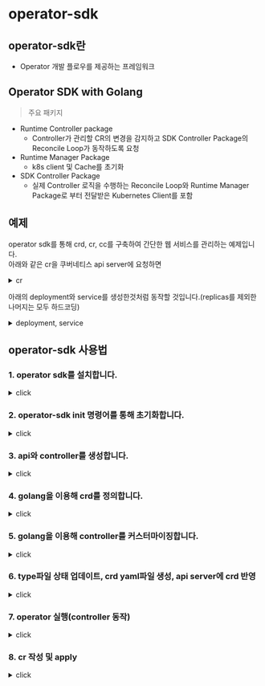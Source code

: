 # operator-sdk
## operator-sdk란
- Operator 개발 플로우를 제공하는 프레임워크

## Operator SDK with Golang
> 주요 패키지
- Runtime Controller package
    - Controller가 관리할 CR의 변경을 감지하고 SDK Controller Package의 Reconcile Loop가 동작하도록 요청
- Runtime Manager Package
    - k8s client 및 Cache를 초기화
- SDK Controller Package
    - 실제 Controller 로직을 수행하는 Reconcile Loop와 Runtime Manager Package로 부터 전달받은 Kubernetes Client를 포함

## 예제

operator sdk를 통해 crd, cr, cc를 구축하여 간단한 웹 서비스를 관리하는 예제입니다.  
아래와 같은 cr을 쿠버네티스 api server에 요청하면
<details><summary>cr</summary>
<p>

```yml
apiVersion: mygroup.example.com/v1
kind: Hello
metadata:
  name: hello-sample
  namespace: jh
spec:
  size: 3 # cr의 size라는 field로 pod의 갯수를 제어하겠습니다.
```

</p>
</details>

아래의 deployment와 service를 생성한것처럼 동작할 것입니다.(replicas를 제외한 나머지는 모두 하드코딩)
<details><summary>deployment, service</summary>
<p>

```yml
apiVersion: apps/v1
kind: Deployment
metadata:
  name: echoservice-dp
  namespace: jh
spec:
  replicas: 3 # cr의 size 입니다. 
  selector:
    matchLabels:
      app: echoservice
  template:
    metadata:
      labels:
        app: echoservice
    spec:
      containers:
        - name: echoservice
          image: repo.iris.tools/test/echoproject:4
```

```yml
apiVersion: v1
kind: Service
metadata:
  name: echoservice-np
  namespace: jh
spec:
  type: NodePort
  ports:
    - port: 8375 
      protocol: TCP 
      targetPort: 8395 
      nodePort: 30012 
  selector: 
    app: echoservice
```

</p>
</details>


## operator-sdk 사용법
### 1. operator sdk를 설치합니다.
<details><summary>click</summary>
<p>

[operator-sdk 설치 가이드](https://sdk.operatorframework.io/docs/building-operators/golang/installation/)

```bash
# git과 1.15이상의 golang이 있다면 편리하게 설치가 가능합니다.
git clone https://github.com/operator-framework/operator-sdk
cd operator-sdk
git checkout master
make install

# 해당 명령어를 입력했을때 version이 출력되면 설치 완료입니다. 
operator-sdk version  
```

</p>
</details>

### 2. operator-sdk init 명령어를 통해 초기화합니다.
<details><summary>click</summary>
<p>

```bash
operator-sdk init --domain=example.com --repo=github.com/my/tutorial 
```

</p>
</details>

### 3. api와 controller를 생성합니다.
<details><summary>click</summary>
<p>

```bash
operator-sdk create api --version=v1 --kind=MyProject --group=jhgroup

## 아래와 같은 질문이 올라오면 모두 y 해줍니다.
Create Resource [y/n]
y
Create Controller [y/n]
y
```

</p>
</details>


### 4. golang을 이용해 crd를 정의합니다.
<details><summary>click</summary>
<p>
api/{version} 아래에 위치한 {kind}_types.go 파일을 수정해 crd를 만듭니다.<br>
추후 make manifest라는 명령어를 사용하면 해당 go 파일로 정의한 crd의 yaml파일이 생성됩니다.<br>

<br>
Hello cr에서 Size라는 필드를 사용할예정이므로 spec에 Size를 추가합니다. 

```go
type HelloSpec struct {
	Size int32 `json:"size"` // 이부분을 추가합니다.
}

```

</p>
</details>

### 5. golang을 이용해 controller를 커스터마이징합니다.

<details><summary>click</summary>
<p>
/controllers 아래에 위치한 {kind}_controller.go 파일을 수정해서 Controller의 로직을 직접 구현합니다.

test용 Reconcile 메서드입니다.
```go
func (r *HelloReconciler) Reconcile(ctx context.Context, req ctrl.Request) (ctrl.Result, error) {
	myLogger := r.Log.WithValues("hello", req.NamespacedName)

	myLogger.Info("변경사항이 발생하였습니다.")
	// your logic here

	return ctrl.Result{}, nil
}
```

실제 예제 코드입니다.

```
operator-sdk에서 제공되지 않는 변수들에는 모두 접두사로 my를 붙였습니다.
필요한 패키지는 아래의 사이트에서 검색해서 찾아줍니다.(v1, apps/v1 등 k8s apiVersion에 맞는 패키지를 찾아줍니다.)
cr의 변경사항은 Reconcile이라는 method에서 시작되므로 해당메서드에서 로직을 구현해줍니다. 
```

[golang 패키지 찾기](https://pkg.go.dev/) <br>
<b>코드의 내용이 긴편이니 적용이후 디버깅하며 확인해보겠습니다.</b>

```go
/*
Copyright 2021.

Licensed under the Apache License, Version 2.0 (the "License");
you may not use this file except in compliance with the License.
You may obtain a copy of the License at

    http://www.apache.org/licenses/LICENSE-2.0

Unless required by applicable law or agreed to in writing, software
distributed under the License is distributed on an "AS IS" BASIS,
WITHOUT WARRANTIES OR CONDITIONS OF ANY KIND, either express or implied.
See the License for the specific language governing permissions and
limitations under the License.
*/

package controllers

import (
	"context"
	"time"

	"github.com/go-logr/logr"
	appsv1 "k8s.io/api/apps/v1"
	v1 "k8s.io/api/core/v1"
	"k8s.io/apimachinery/pkg/api/errors"
	metav1 "k8s.io/apimachinery/pkg/apis/meta/v1"
	"k8s.io/apimachinery/pkg/runtime"
	"k8s.io/apimachinery/pkg/types"
	"k8s.io/apimachinery/pkg/util/intstr"
	ctrl "sigs.k8s.io/controller-runtime"
	"sigs.k8s.io/controller-runtime/pkg/client"

	mygroupv1 "github.com/my/seminar/api/v1"
)

// HelloReconciler reconciles a Hello object
type HelloReconciler struct {
	client.Client
	Log    logr.Logger
	Scheme *runtime.Scheme
}

//+kubebuilder:rbac:groups=mygroup.example.com,resources=hellos,verbs=get;list;watch;create;update;patch;delete
//+kubebuilder:rbac:groups=mygroup.example.com,resources=hellos/status,verbs=get;update;patch
//+kubebuilder:rbac:groups=mygroup.example.com,resources=hellos/finalizers,verbs=update

// Reconcile is part of the main kubernetes reconciliation loop which aims to
// move the current state of the cluster closer to the desired state.
// TODO(user): Modify the Reconcile function to compare the state specified by
// the Hello object against the actual cluster state, and then
// perform operations to make the cluster state reflect the state specified by
// the user.
//
// For more details, check Reconcile and its Result here:
// - https://pkg.go.dev/sigs.k8s.io/controller-runtime@v0.8.3/pkg/reconcile
func (r *HelloReconciler) Reconcile(ctx context.Context, req ctrl.Request) (ctrl.Result, error) {
	// operator-sdk에서 제공되는틀을 제외하고는 모두 접두사로 my를 붙였습니다.

	// operator-sdk 에서 기본적으로 제공되는 로깅프레임워크입니다.
	// "github.com/go-logr/logr"
	myLogger := r.Log.WithValues("hello", req.NamespacedName)

	// cr로 정의한 객체를 가져오기위한 struct의 ref를 받아옵니다.
	myCustomResource := &mygroupv1.Hello{}

	// 데이터를 서버에서 받아와 myCustomResource에 넣어줍니다.
	err := r.Client.Get(ctx, req.NamespacedName, myCustomResource)

	// CR에 변경이 존재하거나 err가 발생한경우 진행되는 로직입니다.
	// 변경사항이 존재한다는 것으로 생각해야합니다.
	if err != nil {
		// 변경사항인 cr이 k8s에 존재하는지를 확인합니다.
		if errors.IsNotFound(err) {
			myLogger.Info("Hello cr이 삭제되었습니다.")
			return ctrl.Result{}, nil
		}
		// GET함수 에러처리
		myLogger.Error(err, "GET CR 에러발생")
		return ctrl.Result{}, err
	}

	// service객체를 만들어주고
	myService := &v1.Service{}

	// 서버에서 cr로 만들어진 service를 받아옵니다.
	err = r.Client.Get(ctx, types.NamespacedName{
		Name:      myCustomResource.Name,
		Namespace: myCustomResource.Namespace,
	}, myService)

	// service를 받아왔더니 변경사항이 존재합니다.
	if err != nil {
		// 서비스가 found되지 않는경우 생성해줍니다.
		if errors.IsNotFound(err) {

			// 서비스생성~~ (필요한경우 arg를 받아와 넘겨줍니다. 예제에서는 하드코딩하였습니다.)
			newService := r.createService(myCustomResource)
			err = r.Create(ctx, newService)
			if err != nil {
				myLogger.Info("service 생성 실패", "svc.namespace", myCustomResource.Namespace, "svc.name", myCustomResource.Name)
				return ctrl.Result{}, err
			}
			myLogger.Info("service 생성!", "svc.namespace", myCustomResource.Namespace, "svc.name", myCustomResource.Name)
			return ctrl.Result{RequeueAfter: time.Second * 2}, nil
			// return되는 ctrl.Result의 Requeue를 true로 설정하거나
			// RequeueAfter과 시간을 지정해주면
			// 이벤트큐에 다시 올라가 다시 로직이 진행됩니다.
		}
		myLogger.Error(err, "Service를 가져오는데 실패하였습니다.")
		return ctrl.Result{}, err
	}

	// service 생성과정과 동일합니다.
	myDeployment := &appsv1.Deployment{}

	err = r.Client.Get(ctx, types.NamespacedName{
		Name:      myCustomResource.Name,
		Namespace: myCustomResource.Namespace,
	}, myDeployment)

	if err != nil {
		if errors.IsNotFound(err) {
			// Deployment 생성 로직~~~~~~~
			newDeployment := r.createDeployment(myCustomResource)
			err = r.Create(ctx, newDeployment)
			if err != nil {
				myLogger.Info("deployment 생성 실패", "dep.namespace", myCustomResource.Namespace, "dep.name", myCustomResource.Name)
				return ctrl.Result{}, err
			}
			myLogger.Info("deployment 생성!", "dep.namespace", myCustomResource.Namespace, "dep.name", myCustomResource.Name)
			return ctrl.Result{RequeueAfter: time.Second * 2}, nil
		}
		myLogger.Error(err, "deployment를 가져오는데 실패하였습니다.")
		return ctrl.Result{}, err
	}

	// Deployment를 생성할때 cr의 size로 replicaset을 생성해주었습니다.
	// 추후 cr의 filed값이 변경되어 apply된경우 해당로직으로 제어합니다.
	mySize := myCustomResource.Spec.Size

	// deployment를 정의할때 사용한 replicaset과 cr의 size가 다른경우
	if *myDeployment.Spec.Replicas != mySize {
		myDeployment.Spec.Replicas = &mySize

		// custom controller를 만들더라도 기존 k8s controll loop는 정상적으로 돌아갑니다. replicaset만 변경해서 pod 수를 제어합니다.
		myLogger.Info("replicaset(pod 사이즈) 변경!", "Replicaset.namespace", myCustomResource.Namespace, "Size", mySize)

		err = r.Client.Update(ctx, myDeployment)

		if err != nil {
			myLogger.Error(err, "replicaset 업데이트 에러", "Deployment.Namespace",
				myDeployment.Namespace, "Deployment.Name", myDeployment.Name)
			return ctrl.Result{}, err
		}
		return ctrl.Result{RequeueAfter: time.Second * 2}, nil
	}
	return ctrl.Result{}, nil
}

// Service를 생성하고 컨틀롤러에 등록해 cr이 삭제된경우 함께 삭제되도록 합니다.
// yaml을 golang으로 하드코딩한 형태입니다.
func (r *HelloReconciler) createService(m *mygroupv1.Hello) *v1.Service {

	// Label은 여러곳에서 사용하는 팟의 정보가 담긴 데이터이므로 메서드로 모듈화시켜 정적자원처럼 사용하기 위함입니다.
	myLabel := getLabelForMyCustomResource(m.Name)

	// service struct는 metadata, spec등을 구현할 수 있도록 정의되어있습니다.
	newService := &v1.Service{
		ObjectMeta: metav1.ObjectMeta{
			Name:      m.Name,
			Namespace: m.Namespace,
		},
		Spec: v1.ServiceSpec{
			Type:     v1.ServiceTypeNodePort, // service의 타입은 NodePort입니다.
			Selector: myLabel,
			Ports: []v1.ServicePort{
				{
					Protocol:   v1.ProtocolTCP,
					NodePort:   31321, // 외부에서 31321포트로 접근하도록 합니다.
					Port:       8375,
					TargetPort: intstr.IntOrString{IntVal: 8395},
				},
			},
		},
	}

	ctrl.SetControllerReference(m, newService, r.Scheme)
	return newService
}

// ****************************************************************
// CR에 Spec에 Size를 정의했던것을 사용하는 곳입니다.
// ****************************************************************
// Deployment를 생성하고 컨틀롤러에 등록해 cr이 삭제된경우 함께 삭제되도록 합니다.
// yaml을 golang으로 하드코딩한 형태입니다.
func (r *HelloReconciler) createDeployment(m *mygroupv1.Hello) *appsv1.Deployment {
	myLabel := getLabelForMyCustomResource(m.Name)

	mySize := m.Spec.Size

	newDeployment := &appsv1.Deployment{
		ObjectMeta: metav1.ObjectMeta{
			Name:      m.Name,
			Namespace: m.Namespace,
		},
		Spec: appsv1.DeploymentSpec{
			Replicas: &mySize,
			Selector: &metav1.LabelSelector{
				MatchLabels: myLabel,
			},
			Template: v1.PodTemplateSpec{
				ObjectMeta: metav1.ObjectMeta{
					Labels: myLabel,
				},
				Spec: v1.PodSpec{
					Containers: []v1.Container{{
						Image: "repo.iris.tools/test/echoproject:4",
						Name:  "echoservice",
					}},
				},
			},
		},
	}

	ctrl.SetControllerReference(m, newDeployment, r.Scheme)
	return newDeployment
}

// pod의 Label은 pod을 identify하는 데이터이므로 메서드로 모듈화시켜 정적자원처럼 사용하기 위함입니다.
func getLabelForMyCustomResource(name string) map[string]string {
	return map[string]string{"app": "echoservice"}
}

// SetupWithManager sets up the controller with the Manager.
func (r *HelloReconciler) SetupWithManager(mgr ctrl.Manager) error {
	return ctrl.NewControllerManagedBy(mgr).
		For(&mygroupv1.Hello{}).
		Owns(&v1.Service{}).
		Owns(&appsv1.Deployment{}).
		Complete(r)

	// For에 감시할 cr을 설정해주고
	// Owns는 서브로 감시할 대상을 설정합니다.
	// 서브로 감시할 대상에 추가된 service와 deployment는
	// 추후 사용자가 임의로 삭제했을때 다시 복구됩니다.
	// cr이 삭제됐을때 svc와 dep가 함께 삭제되지는 않습니다. 해당로직이 필요한경우 컨트롤러 ref에 추가합니다.
}

```

</p>
</details>

### 6. type파일 상태 업데이트, crd yaml파일 생성, api server에 crd 반영

<details><summary>click</summary>
<p>

type파일 상태를 업데이트합니다.

```bash
make generate
```

crd yaml파일을 생성합니다.
config/crd/bases 아래에 crd yaml파일이 생성됩니다.
```bash
make manifests
```

crd 적용
```bash
make install
```

crd 적용 확인 {kind}.{group}.{domain} 으로 crd가 적용되어 있습니다.
```bash
kubectl get crd
kubectl explain {kind}
```

</p>
</details>

### 7. operator 실행(controller 동작)
<details><summary>click</summary>
<p>


```bash
make run
# or
go run main.go
# or
debugging!!!!!!!!!!!
```

</p>
</details>

### 8. cr 작성 및 apply
<details><summary>click</summary>
<p>

crd/samples 아래 {group}_{version}_{kind}.yaml 이름으로 cr파일이 있습니다.<br>
crd를 참고하여 작성하고 apply하여 쿠버네티스가 원하는대로 동작하는지 확인합니다.

</p>
</details>